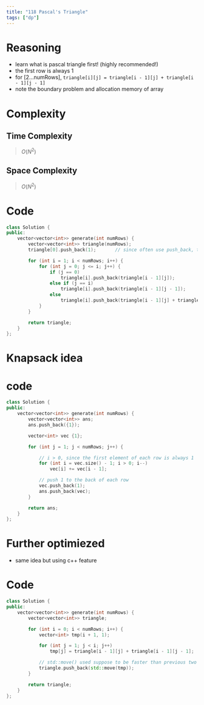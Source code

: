 ```yaml
---
title: "118 Pascal's Triangle"
tags: ["dp"]
---
```


# Reasoning 
- learn what is pascal triangle first! (highly recommended!)
- the first row is always 1
- for [2...numRows], `triangle[i][j] = triangle[i - 1][j] + triangle[i - 1][j - 1]`
- note the boundary problem and allocation memory of array

# Complexity
## Time Complexity
> $O(N ^ 2)$
## Space Complexity
> $O(N ^ 2)$

# Code
```cpp
class Solution {
public:
    vector<vector<int>> generate(int numRows) {
        vector<vector<int>> triangle(numRows);
        triangle[0].push_back(1);       // since often use push_back, the time used is longer 

        for (int i = 1; i < numRows; i++) {
            for (int j = 0; j <= i; j++) {
                if (j == 0)
                    triangle[i].push_back(triangle[i - 1][j]);
                else if (j == i)
                    triangle[i].push_back(triangle[i - 1][j - 1]);
                else
                    triangle[i].push_back(triangle[i - 1][j] + triangle[i - 1][j - 1]); 
            }
        }

        return triangle;
    }   
};
```

# Knapsack idea

# code
```cpp
class Solution {
public:
    vector<vector<int>> generate(int numRows) {
        vector<vector<int>> ans;
        ans.push_back({1});

        vector<int> vec {1};

        for (int j = 1; j < numRows; j++) {

            // i > 0, since the first element of each row is always 1
            for (int i = vec.size() - 1; i > 0; i--)
                vec[i] += vec[i - 1];

            // push 1 to the back of each row
            vec.push_back(1);
            ans.push_back(vec);
        }

        return ans;
    }
};
```


# Further optimiezed
- same idea but using c++ feature

# Code 
```cpp
class Solution {
public:
    vector<vector<int>> generate(int numRows) {
        vector<vector<int>> triangle;

        for (int i = 0; i < numRows; i++) {
            vector<int> tmp(i + 1, 1);

            for (int j = 1; j < i; j++) 
                tmp[j] = triangle[i - 1][j] + triangle[i - 1][j - 1];

            // std::move() used suppose to be faster than previous two methods, but it might be restricted by leetcode compiler
            triangle.push_back(std::move(tmp));
        }    

        return triangle;
    }
};
```
